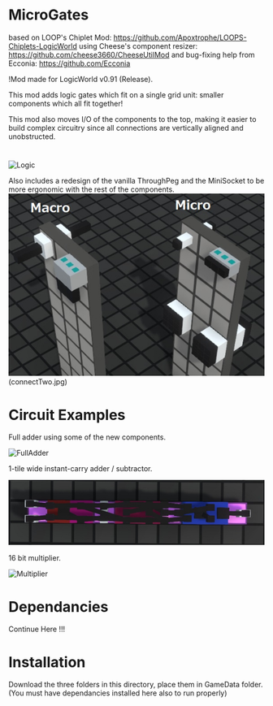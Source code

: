 # MicroGates
based on LOOP's Chiplet Mod: https://github.com/Apoxtrophe/LOOPS-Chiplets-LogicWorld
using Cheese's component resizer: https://github.com/cheese3660/CheeseUtilMod
and bug-fixing help from Ecconia: https://github.com/Ecconia

!Mod made for LogicWorld v0.91 (Release).

This mod adds logic gates which fit on a single grid unit: smaller components which all fit together!

This mod also moves I/O of the components to the top, making it easier to build complex circuitry since all connections are vertically aligned and unobstructed. 

# 

![Logic](Logic2.jpg)

Also includes a redesign of the vanilla ThroughPeg and the MiniSocket to be more ergonomic with the rest of the components.
![Connect](connectOne.jpg)(connectTwo.jpg)

# Circuit Examples
Full adder using some of the new components.

![FullAdder](20221116161147_1.jpg)

 1-tile wide instant-carry adder / subtractor.

![ICA](ICA.jpg)

16 bit multiplier.

![Multiplier](Multiplier.jpg)

# Dependancies

 Continue Here !!!

# Installation

Download the three folders in this directory, place them in GameData folder. (You must have dependancies installed here also to run properly)
